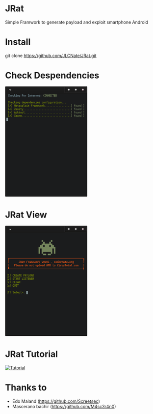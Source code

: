 # JRat
Simple Framwork to generate payload and exploit smartphone Android

# Install
git clone https://github.com/JLCNate/JRat.git

# Check Despendencies
![Check Despendencies](https://github.com/JLCNate/JRat/blob/master/CheckDespen.png)

# JRat View
![JRAT View](https://github.com/JLCNate/JRat/blob/master/JRatScreen.png)

# JRat Tutorial
[![Tutorial](http://img.youtube.com/vi/YFh22QcF1pY/0.jpg)](https://www.youtube.com/watch?v=YFh22QcF1pY&t=111s "Hacking Smartphone Android With JRat on Arch Linux")

# Thanks to
- Edo Maland (https://github.com/Screetsec)
- Mascerano bachir (https://github.com/M4sc3r4n0)
